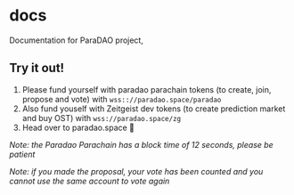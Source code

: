 # docs

Documentation for ParaDAO project, 


## Try it out!

1. Please fund yourself with paradao parachain tokens (to create, join, propose and vote) with `wss:://paradao.space/paradao`
2. Also fund youself with Zeitgeist dev tokens (to create prediction market and buy OST) with `wss://paradao.space/zg`
3. Head over to paradao.space 🚀

_Note: the Paradao Parachain has a block time of 12 seconds, please be patient_

_Note: if you made the proposal, your vote has been counted and you cannot use the same account to vote again_
